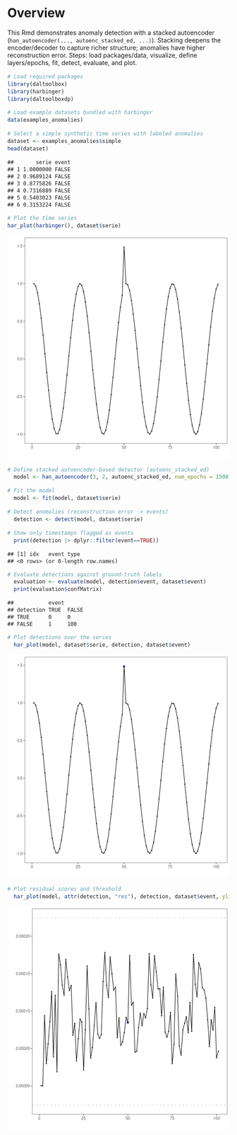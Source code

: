 # Overview

This Rmd demonstrates anomaly detection with a stacked autoencoder (`han_autoencoder(..., autoenc_stacked_ed, ...)`). Stacking deepens the encoder/decoder to capture richer structure; anomalies have higher reconstruction error. Steps: load packages/data, visualize, define layers/epochs, fit, detect, evaluate, and plot.


``` r
# Load required packages
library(daltoolbox)
library(harbinger) 
library(daltoolboxdp)
```


``` r
# Load example datasets bundled with harbinger
data(examples_anomalies)
```


``` r
# Select a simple synthetic time series with labeled anomalies
dataset <- examples_anomalies$simple
head(dataset)
```

```
##       serie event
## 1 1.0000000 FALSE
## 2 0.9689124 FALSE
## 3 0.8775826 FALSE
## 4 0.7316889 FALSE
## 5 0.5403023 FALSE
## 6 0.3153224 FALSE
```


``` r
# Plot the time series
har_plot(harbinger(), dataset$serie)
```

![plot of chunk unnamed-chunk-4](fig/han_autoenc_stacked_ed/unnamed-chunk-4-1.png)


``` r
# Define stacked autoencoder-based detector (autoenc_stacked_ed)
  model <- han_autoencoder(3, 2, autoenc_stacked_ed, num_epochs = 1500)
```


``` r
# Fit the model
  model <- fit(model, dataset$serie)
```


``` r
# Detect anomalies (reconstruction error -> events)
  detection <- detect(model, dataset$serie)
```


``` r
# Show only timestamps flagged as events
  print(detection |> dplyr::filter(event==TRUE))
```

```
## [1] idx   event type 
## <0 rows> (or 0-length row.names)
```


``` r
# Evaluate detections against ground-truth labels
  evaluation <- evaluate(model, detection$event, dataset$event)
  print(evaluation$confMatrix)
```

```
##           event      
## detection TRUE  FALSE
## TRUE      0     0    
## FALSE     1     100
```


``` r
# Plot detections over the series
  har_plot(model, dataset$serie, detection, dataset$event)
```

![plot of chunk unnamed-chunk-10](fig/han_autoenc_stacked_ed/unnamed-chunk-10-1.png)

``` r
# Plot residual scores and threshold
  har_plot(model, attr(detection, "res"), detection, dataset$event, yline = attr(detection, "threshold"))
```

![plot of chunk unnamed-chunk-11](fig/han_autoenc_stacked_ed/unnamed-chunk-11-1.png)
